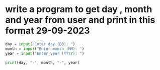 # write a program to get day , month and year from user and print in this format 29-09-2023

```python
day = input("Enter day (DD): ")
month = input("Enter month (MM): ")
year = input("Enter year (YYYY): ")

print(day, "-", month, "-", year)
```
